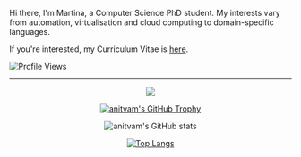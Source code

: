 Hi there, I'm Martina, a Computer Science PhD student.
My interests vary from automation, virtualisation and cloud computing to domain-specific languages.

If you're interested, my Curriculum Vitae is [here](https://github.com/anitvam/curriculum-vitae/releases/latest/download/main.pdf).

![Profile Views](https://komarev.com/ghpvc/?username=anitvam&color=blueviolet&style=for-the-badge)

---

<div align="center">

![](https://github-profile-summary-cards.vercel.app/api/cards/profile-details?username=anitvam&theme=nord_dark)

 [![anitvam's GitHub Trophy](https://github-profile-trophy.vercel.app/?username=anitvam&theme=nord&row=2&column=6&rank=-C,-B)](https://github.com/ryo-ma/github-profile-trophy)

![anitvam's GitHub stats](https://github-readme-stats-git-masterrstaa-rickstaa.vercel.app/api?username=anitvam&theme=onedark)

[![Top Langs](https://github-readme-stats.vercel.app/api/top-langs/?username=anitvam&theme=onedark)](https://github.com/anuraghazra/github-readme-stats)


</div>

